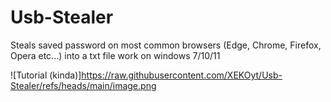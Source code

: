 # Usb-Stealer
Steals saved password on most common browsers (Edge, Chrome, Firefox, Opera etc...) into a txt file work on windows 7/10/11

![Tutorial (kinda)]https://raw.githubusercontent.com/XEKOyt/Usb-Stealer/refs/heads/main/image.png
